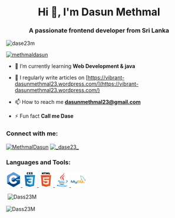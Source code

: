 <h1 align="center">Hi 👋, I'm Dasun Methmal</h1>
<h3 align="center">A passionate frontend developer from Sri Lanka</h3>

<p align="left"> <img src="https://komarev.com/ghpvc/?username=dase23m&label=Profile%20views&color=0e75b6&style=flat" alt="dase23m" /> </p>

<p align="left"> <a href="https://twitter.com/methmaldasun" target="blank"><img src="https://img.shields.io/twitter/follow/methmaldasun?logo=twitter&style=for-the-badge" alt="methmaldasun" /></a> </p>

- 🌱 I’m currently learning **Web Development & java**

- 📝 I regularly write articles on [https://vibrant-dasunmethmal23.wordpress.com/](https://vibrant-dasunmethmal23.wordpress.com/)

- 📫 How to reach me **dasunmethmal23@gmail.com**

- ⚡ Fun fact **Call me Dase**

<h3 align="left">Connect with me:</h3>
<p align="left">
<a href="https://twitter.com/MethmalDasun" target="blank"><img align="center" src="https://raw.githubusercontent.com/rahuldkjain/github-profile-readme-generator/master/src/images/icons/Social/twitter.svg" alt="MethmalDasun" height="30" width="40" /></a>
<a href="https://instagram.com/_dase23_" target="blank"><img align="center" src="https://raw.githubusercontent.com/rahuldkjain/github-profile-readme-generator/master/src/images/icons/Social/instagram.svg" alt="_dase23_" height="30" width="40" /></a>
</p>

<h3 align="left">Languages and Tools:</h3>
<p align="left"> <a href="https://www.w3schools.com/cpp/" target="_blank" rel="noreferrer"> <img src="https://raw.githubusercontent.com/devicons/devicon/master/icons/cplusplus/cplusplus-original.svg" alt="cplusplus" width="40" height="40"/> </a> <a href="https://www.w3schools.com/css/" target="_blank" rel="noreferrer"> <img src="https://raw.githubusercontent.com/devicons/devicon/master/icons/css3/css3-original-wordmark.svg" alt="css3" width="40" height="40"/> </a> <a href="https://www.w3.org/html/" target="_blank" rel="noreferrer"> <img src="https://raw.githubusercontent.com/devicons/devicon/master/icons/html5/html5-original-wordmark.svg" alt="html5" width="40" height="40"/> </a> <a href="https://www.java.com" target="_blank" rel="noreferrer"> <img src="https://raw.githubusercontent.com/devicons/devicon/master/icons/java/java-original.svg" alt="java" width="40" height="40"/> </a> <a href="https://www.mysql.com/" target="_blank" rel="noreferrer"> <img src="https://raw.githubusercontent.com/devicons/devicon/master/icons/mysql/mysql-original-wordmark.svg" alt="mysql" width="40" height="40"/> </a> </p>

<p>&nbsp;<img align="center" src="https://github-readme-stats.vercel.app/api?username=Dass23M&show_icons=true&locale=en" alt="Dass23M" /></p>

<p><img align="center" src="https://github-readme-streak-stats.herokuapp.com/?user=Dass23M&" alt="Dass23M" /></p>
